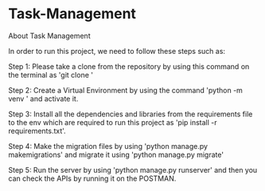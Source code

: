 # Task-Management
About Task Management

In order to run this project, we need to follow these steps such as:

Step 1: Please take a clone from the repository by using this command on the terminal as 'git clone <repo-link>'

Step 2: Create a Virtual Environment by using the command 'python -m venv <env-name>' and activate it.

Step 3: Install all the dependencies and libraries from the requirements file to the env which are required to run this project as 'pip install -r requirements.txt'.

Step 4: Make the migration files by using 'python manage.py makemigrations' and migrate it using 'python manage.py migrate' 

Step 5: Run the server by using 'python manage.py runserver' and then you can check the APIs by running it on the POSTMAN.



